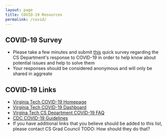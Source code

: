 ```yaml
---
layout: page
title: COVID-19 Resources
permalink: /covid/
---
```


## COVID-19 Survey
* Please take a few minutes and submit [this](https://docs.google.com/forms/d/e/1FAIpQLSdsTBM2ToDGIi5QKRwvFfJL_w8hoIx8c87ykEpRPhID2aB2vQ/viewform?vc=0&c=0&w=1&flr=0) quick survey regarding the CS Department's response to COVID-19 in order to help know about potential issues and help to solve them
* Your responses should be considered anonymous and will only be shared in aggreate

## COVID-19 Links
* [Virginia Tech COVID-19 Homepage](https://ready.vt.edu/index.html)
* [Virginia Tech COVID-19 Dashboard](https://ready.vt.edu/dashboard.html)
* [Virgina Tech CS Department COVID-19 FAQ](https://cs.vt.edu/Graduate/COVID19.html)
* [CDC COVID-19 Guidelines](https://www.cdc.gov/coronavirus/2019-ncov/index.html)
* If you have additional links that you believe should be added to this list, please contact CS Grad Council TODO: How should they do that?
